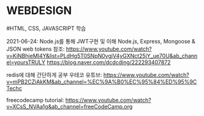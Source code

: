 # WEBDESIGN

#HTML, CSS, JAVASCRIPT 학습



2021-06-24: Node.js를 통해 JWT구현 및 이해 Node.js, Express, Mongoose & JSON web tokens 
참조: https://www.youtube.com/watch?v=KiNBhjeMI4Y&list=PLdHg5T0SNpN0ygjV4yGXNct25jY_ue70U&ab_channel=yoursTRULY
https://blog.naver.com/dcdcding/222293407872

redis에 대해 간단하게 공부
우테코 유튜브: https://www.youtube.com/watch?v=mPB2CZiAkKM&ab_channel=%EC%9A%B0%EC%95%84%ED%95%9CTechc

freecodecamp tutorial: https://www.youtube.com/watch?v=XCsS_NVAa1g&ab_channel=freeCodeCamp.org
